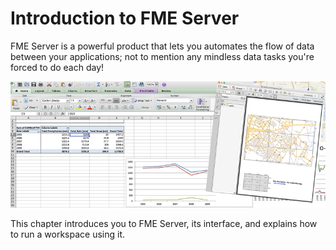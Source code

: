 # Introduction to FME Server

FME Server is a powerful product that lets you automates the flow of data between your applications; not to mention any mindless data tasks you're forced to do each day!

![](./Images/Img1.000.IntroGraphic.png)

This chapter introduces you to FME Server, its interface, and explains how to run a workspace using it.
